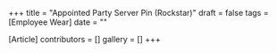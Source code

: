 +++
title = "Appointed Party Server Pin (Rockstar)"
draft = false
tags = [Employee Wear]
date = ""

[Article]
contributors = []
gallery = []
+++